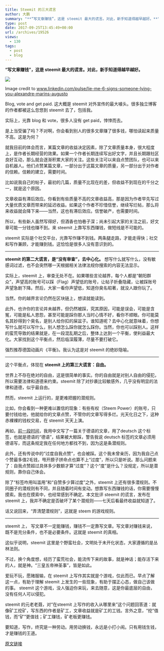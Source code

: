 ```yaml
---
title: Steemit 的三大谎言
author: 大鹏
summary: "**“写文章赚钱”，这是 steemit 最大的谎言。对此，新手知道得越早越好。**"
type: post
date: 2017-09-25T13:45:49+00:00
url: /archives/19526
views:
  - 130
tags:
  - post
  - blog
---
```

**“写文章赚钱”，这是 steemit 最大的谎言。对此，新手知道得越早越好。**

![][1]

Image credit to www.linkedin.com/pulse/lie-me-6-signs-someone-lying-you-alexandre-marins-augusto

Blog, vote and get paid. 这大概是 steemit 对外宣传的最大噱头。很多独立博客的作者都被这么忽悠到 steemit 去了，包括我。

实际上，光靠 blog 和 vote，很多人没有 get paid，悻悻而去。

是上当受骗了吗？不对啊，你会看到别人的很多文章赚了很多钱，哪怕读起来质量不高。这是为何？

就我目前的体会而言，某篇文章的收益决定因素，除了文章质量本身，很大程度上，是作者长期经营的效果。如果一个作者长期连续写出好文字，并且长期跟社区良好互动，那么就会逐渐积累大家的关注。这些关注可以来自点赞团队，也可以来自机器人。他们点赞某篇文章，一部分出于这篇文章的质量，另一部分出于对作者的信赖。信赖的建立，需要时间。

比如说我自己的帖子，最初的几篇，质量不比现在的差，但收益不到现在的千分之一，就是这个原因。

文章收益有滞后效应。你看到有些质量不高的文章收益高，那是因为作者早先写过大量优质文章而带来的延迟收益。如果这个作者不珍惜信誉，继续写烂帖，那么将来收益就会降下来——当然，这也有滞后效应。信誉破产，也需要时间。

所以，有些新人虽然写得好，但酒香也怕巷子深；尚未引起大家的关注之前，好文章可能一分钱也赚不到。来 steemit 上靠写东西赚钱，做短线是不可能的。

steemit 实际是个社交平台，光靠写作赚不到钱。两条腿走路，才能走得快；社交和写作兼顾，才能赚到钱。这恰恰是很多人没有意识到的。

* * *

**steemit 的第二大谎言，是“没有审查”，去中心化。** 想写什么就写什么，没有敏感词过滤，也不会突然哪一天根据相关法律法规你搜索的内容无法显示。

实际上，steemit 上，审查无处不在。如果哪些言论越界，每个人都是“朝阳群众”，声望高的账号可以踩（Flag）声望低的账号，让帖子折叠隐藏，让被踩账号声望急剧下降。然后，大家一看你声望低，知道你臭名昭著，就没人跟你玩了。

当然，你的越界言论仍然在区块链上，想读就能读到。

此外，也许你的言论并未越界，但仍然被踩，究其原因，可能是误会，可能是含冤，可能是私人恩怨，甚至可能是踩你那人当时心情不好，看你不顺眼。你可能莫名其妙得到个臭名，是别人给你扣的屎盆子。谁知道呢？去中心化就意味着，你想写什么就可以写什么，别人想怎么踩你就怎么踩你。当然，你也可以踩别人。这样的蛮荒导致的结果就是，在一段混乱期之后，整体上达到一个平衡，使利益最大化。大家找到这个平衡点，然后临深履薄，尽量不要打破它。



强烈推荐德国动画片《平衡》。我认为这是对 steemit 的绝妙隐喻。

* * *

这个平衡点，体现在 **steemit 上的第三大谎言：自由。**

世界上不存在绝对的自由，这是很简单的事实。你的自由就是对别人自由的侵犯，所以需要法律和道德来约束。steemit 除了对抄袭比较敏感外，几乎没有明显的法律和道德，似乎最自由。

然而，steemit 上运行的，是更难把握的潜规则。

比如，你会看到一种更难以置信的现象：有些有权（Steem Power）的账号，只要付钱给他，他就给你的文章点赞，不管你的文章写得多烂。光天化日之下，这种赤裸裸的钱权交易，在 steemit 天天上演。

再如，[前一段时间][2]，我用中文写了一篇关于德语的文章，用了deutsch 这个标签，也就是德语的“德语”，结果被大鲸踩，警告我说 deutsch 标签的文章必须用德语写，而这条规定我在任何地方都找不到，因为这是条潜规则。

此外，还有传说中的“过度自我点赞”，也会被踩。这个我未曾亲历，因为我自己点个赞最多值2毛钱，甩开膀子拼命点也算不上“过度”，所以只是听说。那么问题来了：自我点赞超过具体多少数额才算“过度”？这个“度”是什么？没规定，所以是潜规则，靠你自己体会。

除了“标签咋用叫滥用”和“自赞多少算过度”之外，steemit 上还有很多潜规则。不同圈子的潜规则有不同，并且随着时间有变动。想靠写东西赚钱的话，你需要慢慢摸索。我也在摸索中，也经常感到不确定。本文批评 steemit 的谎言，发布在 steemit 上，我并不确定是否破坏了某个潜规则——七天后看最终收益就知道了。

话又说回来，“弄清楚潜规则”，这就是 steem 的游戏规则。

* * *

steemit 上， 写文章不一定能赚钱，赚钱不一定靠写文章。写文章对赚钱来说，既不是充分条件，也不是必要条件。这就是 steemit 的真相。

这似乎说明，steemit 这里是个野蛮社会，文明处于未开化状态，大家遵循的是丛林法则。

不过，换个角度想，经历了蛮荒社会，能流传下来的故事，就是神话；能存活下来的人，就是神。“三皇五帝神圣事”，皆是如此。

爱玩不玩，愿赌服输，在 steemit 上写作其实就是个游戏，仅此而已。早点了解这一点，有助于理解 steemit 上发生的一些现象，有助于摆正心态，做自己该做的事。 steemit 这个游戏，没人强迫你来玩，来去随意，这是你最底层的自由，没有任何人可以侵犯。

steemit 的元老老聂，对“在steemit 上写作的收入从哪里来”这个问题回答道：就像矿工挖矿，写东西的作者是矿工，文章收益就是矿工的工钱。言外之意，“挖”值钱，而“矿”更值钱；矿工赚钱，矿老板更赚钱。

要知道，写作，终究是一种劳动。用劳动换钱，永远是小打小闹。只有用钱生钱，才是赚钱的王道。

 [1]: https://media.licdn.com/mpr/mpr/AAEAAQAAAAAAAAZJAAAAJDExYTZjNDZjLTk4ODItNDAyOS04MjFiLTJhYTFiYjU2Zjk3MA.jpg
 [2]: https://steemit.com/cn/@dapeng/steem

[原文链接](http://dapengde.com/archives/19526)

